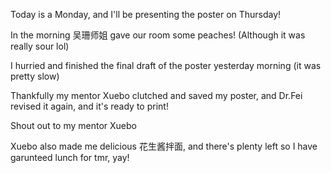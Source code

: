 Today is a Monday, and I'll be presenting the poster on Thursday!

In the morning 吴珊师姐 gave our room some peaches! (Although it was really sour lol)

I hurried and finished the final draft of the poster yesterday morning (it was pretty slow)

Thankfully my mentor Xuebo clutched and saved my poster, and Dr.Fei revised it again, and it's ready to print!

Shout out to my mentor Xuebo

Xuebo also made me delicious 花生酱拌面, and there's plenty left so I have garunteed lunch for tmr, yay!